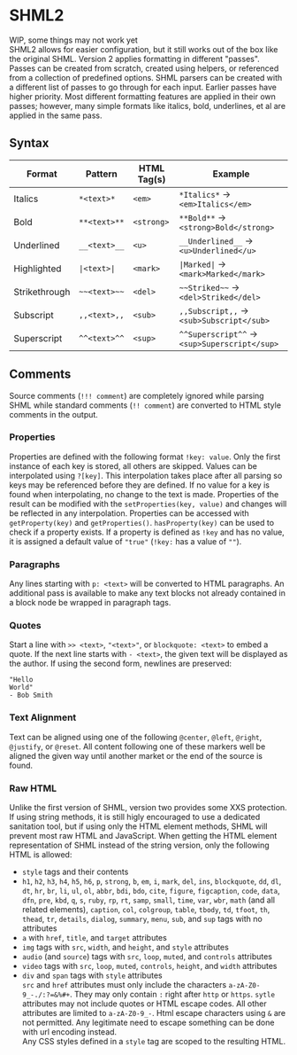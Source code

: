 # SHML2
WIP, some things may not work yet  
SHML2 allows for easier configuration, but it still works out of the box like the original SHML. Version 2 applies formatting in different "passes". Passes can be created from scratch, created using helpers, or referenced from a collection of predefined options. SHML parsers can be created with a different list of passes to go through for each input. Earlier passes have higher priority. Most different formatting features are applied in their own passes; however, many simple formats like italics, bold, underlines, et al are applied in the same pass.
## Syntax
| Format        | Pattern      | HTML Tag(s) | Example                                      |
| ------------- | ------------ | ----------- | -------------------------------------------- |
| Italics       | `*<text>*`   | `<em>`      | `*Italics*` → `<em>Italics</em>`             |
| Bold          | `**<text>**` | `<strong>`  | `**Bold**` → `<strong>Bold</strong>`         |
| Underlined    | `__<text>__` | `<u>`       | `__Underlined__` → `<u>Underlined</u>`       |
| Highlighted   | `\|<text>\|` | `<mark>`    | `\|Marked\|` → `<mark>Marked</mark>`         |
| Strikethrough | `~~<text>~~` | `<del>`     | `~~Striked~~` → `<del>Striked</del>`         |
| Subscript     | `,,<text>,,` | `<sub>`     | `,,Subscript,,` → `<sub>Subscript</sub>`     |
| Superscript   | `^^<text>^^` | `<sup>`     | `^^Superscript^^` → `<sup>Superscript</sup>` |

## Comments
Source comments (`!!! comment`) are completely ignored while parsing SHML while standard comments (`!! comment`) are converted to HTML style comments in the output.
### Properties
Properties are defined with the following format `!key: value`. Only the first instance of each key is stored, all others are skipped. Values can be interpolated using `?[key]`. This interpolation takes place after all parsing so keys may be referenced before they are defined. If no value for a key is found when interpolating, no change to the text is made. Properties of the result can be modified with the `setProperties(key, value)` and changes will be reflected in any interpolation. Properties can be accessed with `getProperty(key)` and `getProperties()`. `hasProperty(key)` can be used to check if a property exists. If a property is defined as `!key` and has no value, it is assigned a default value of `"true"` (`!key:` has a value of `""`).
### Paragraphs
Any lines starting with `p: <text>` will be converted to HTML paragraphs. An additional pass is available to make any text blocks not already contained in a block node be wrapped in paragraph tags.
### Quotes
Start a line with `>> <text>`, `"<text>"`, or `blockquote: <text>` to embed a quote. If the next line starts with `- <text>`, the given text will be displayed as the author.
If using the second form, newlines are preserved:
```
"Hello
World"
- Bob Smith
```
### Text Alignment
Text can be aligned using one of the following `@center`, `@left`, `@right`, `@justify`, or `@reset`. All content following one of these markers well be aligned the given way until another market or the end of the source is found.

### Raw HTML
Unlike the first version of SHML, version two provides some XXS protection. If using string methods, it is still higly encouraged to use a dedicated sanitation tool, but if using only the HTML element methods, SHML will prevent most raw HTML and JavaScript. When getting the HTML element representation of SHML instead of the string version, only the following HTML is allowed:
+ `style` tags and their contents
+ `h1`, `h2`, `h3`, `h4`, `h5`, `h6`, `p`, `strong`, `b`, `em`, `i`, `mark`, `del`, `ins`, `blockquote`, `dd`, `dl`, `dt`, `hr`, `br`, `li`, `ul`, `ol`, `abbr`, `bdi`, `bdo`, `cite`, `figure`, `figcaption`, `code`, `data`, `dfn`, `pre`, `kbd`, `q`, `s`, `ruby`, `rp`, `rt`, `samp`, `small`, `time`, `var`, `wbr`, `math` (and all related elements), `caption`, `col`, `colgroup`, `table`, `tbody`, `td`, `tfoot`, `th`, `thead`, `tr`, `details`, `dialog`, `summary`, `menu`, `sub`, and `sup` tags with no attributes
+ `a` with `href`, `title`, and `target` attributes
+ `img` tags with `src`, `width`, and `height`, and `style` attributes
+ `audio` (and `source`) tags with `src`, `loop`, `muted`, and `controls` attributes
+ `video` tags with `src`, `loop`, `muted`, `controls`, `height`, and `width` attributes
+ `div` and `span` tags with `style` attributes  
`src` and `href` attributes must only include the characters `a-zA-Z0-9_-./:?=&%#+`. They may only contain `:` right after `http` or `https`. `sytle` attributes may not include quotes or HTML escape codes. All other attributes are limited to `a-zA-Z0-9_-`. Html escape characters using `&` are not permitted. Any legitimate need to escape something can be done with url encoding instead.  
Any CSS styles defined in a `style` tag are scoped to the resulting HTML.
